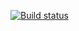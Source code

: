 [![Build status](https://ci.appveyor.com/api/projects/status/aqb0d9xl2x39goac?svg=true)](https://ci.appveyor.com/project/PershikovaEP/selenide)